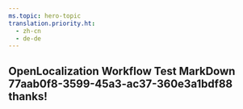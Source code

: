 ```yaml
---
ms.topic: hero-topic
translation.priority.ht: 
  - zh-cn
  - de-de
---
```

## OpenLocalization Workflow Test MarkDown 77aab0f8-3599-45a3-ac37-360e3a1bdf88 thanks!
